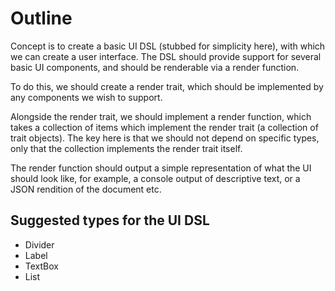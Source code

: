 # Outline

Concept is to create a basic UI DSL (stubbed for simplicity here), with which we can create a user interface.  The DSL should provide support for several basic UI components, and should be renderable via a render function.

To do this, we should create a render trait, which should be implemented by any components we wish to support.

Alongside the render trait, we should implement a render function, which takes a collection of items which implement the render trait (a collection of trait objects).  The key here is that we should not depend on specific types, only that the collection implements the render trait itself.

The render function should output a simple representation of what the UI should look like, for example, a console output of descriptive text, or a JSON rendition of the document etc.

## Suggested types for the UI DSL
- Divider
- Label
- TextBox
- List
